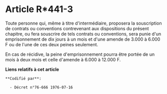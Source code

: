 # Article R*441-3

Toute personne qui, même à titre d'intermédiaire, proposera la souscription de contrats ou conventions contrevenant aux
dispositions du présent chapitre, ou fera souscrire de tels contrats ou conventions, sera punie d'un emprisonnement de dix
jours à un mois et d'une amende de 3.000 à 6.000 F ou de l'une de ces deux peines seulement.

En cas de récidive, la peine d'emprisonnement pourra être portée de un mois à deux mois et celle d'amende à 6.000 à 12.000 F.

**Liens relatifs à cet article**

	**Codifié par**:

	  - Décret n°76-666 1976-07-16
